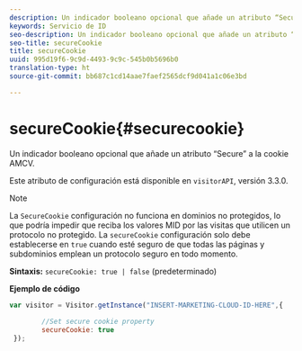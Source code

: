 ```yaml
---
description: Un indicador booleano opcional que añade un atributo “Secure” a la cookie AMCV.
keywords: Servicio de ID
seo-description: Un indicador booleano opcional que añade un atributo “Secure” a la cookie AMCV.
seo-title: secureCookie
title: secureCookie
uuid: 995d19f6-9c9d-4493-9c9c-545b0b5696b0
translation-type: ht
source-git-commit: bb687c1cd14aae7faef2565dcf9d041a1c06e3bd

---
```



# secureCookie{#securecookie}

Un indicador booleano opcional que añade un atributo “Secure” a la cookie AMCV.

Este atributo de configuración está disponible en `visitorAPI`, versión 3.3.0.

>[!NOTE]
>
>La `SecureCookie` configuración no funciona en dominios no protegidos, lo que podría impedir que reciba los valores MID por las visitas que utilicen un protocolo no protegido. La `secureCookie` configuración solo debe establecerse en `true` cuando esté seguro de que todas las páginas y subdominios emplean un protocolo seguro en todo momento.

**Sintaxis:** `secureCookie: true | false` (predeterminado)

**Ejemplo de código**

```js
var visitor = Visitor.getInstance("INSERT-MARKETING-CLOUD-ID-HERE",{ 
 
        //Set secure cookie property 
        secureCookie: true 
 });
```

